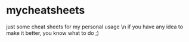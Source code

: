 # mycheatsheets

just some cheat sheets for my personal usage \n
if you have any idea to make it better, you know what to do ;)
